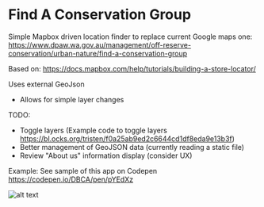 # Find A Conservation Group
Simple Mapbox driven location finder to replace current Google maps one:
https://www.dpaw.wa.gov.au/management/off-reserve-conservation/urban-nature/find-a-conservation-group

Based on:
https://docs.mapbox.com/help/tutorials/building-a-store-locator/

Uses external GeoJson
- Allows for simple layer changes

TODO:
- Toggle layers (Example code to toggle layers https://bl.ocks.org/tristen/f0a25ab9ed2c6644cd1df8eda9e13b3f)
- Better management of GeoJSON data (currently reading a static file)
- Review "About us" information display (consider UX)

Example:
See sample of this app on Codepen
https://codepen.io/DBCA/pen/pYEdXz

![alt text](https://github.com/parkswildlifewa/find-a-conservation-group/blob/master/friends.png)
